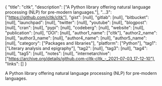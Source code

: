 {
  "title": "cltk",
  "description": ["A Python library offering natural language processing (NLP) for pre-modern languages."],
  "...3": ["https://github.com/cltk/cltk"],
  "gist": [null],
  "gitlab": [null],
  "bitbucket": [null],
  "launchpad": [null],
  "twitter": [null],
  "youtube": [null],
  "blogpost": [null],
  "cran": [null],
  "pypi": [null],
  "codeberg": [null],
  "website": [null],
  "publication": [null],
  "DOI": [null],
  "author1_name": ["cltk"],
  "author2_name": [null],
  "author3_name": [null],
  "author4_name": [null],
  "author5_name": [null],
  "category": ["Packages and libraries"],
  "platform": ["Python"],
  "tag1": ["Literary analysis and epigraphy"],
  "tag2": [null],
  "tag3": [null],
  "tag4": [null],
  "tag5": [null],
  "notes": [null],
  "internetarchive": ["https://archive.org/details/github.com-cltk-cltk_-_2021-07-03_17-12-10"],
  "links": []
}

<!-- Generated by csv2md.R – do not edit by hand -->

A Python library offering natural language processing (NLP) for pre-modern languages.